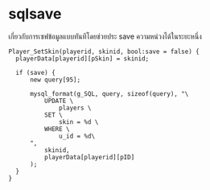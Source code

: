 # sqlsave
เกี่ยวกับการเซฟข้อมูลแบบทันทีโดยช่วยประ save ความหน่วงได้ในระยะหนึ่ง

    Player_SetSkin(playerid, skinid, bool:save = false) {
      playerData[playerid][pSkin] = skinid;

      if (save) {
          new query[95];
  
          mysql_format(g_SQL, query, sizeof(query), "\
              UPDATE \
                  players \
              SET \
                  skin = %d \
              WHERE \
                  u_id = %d\
          ",
              skinid,
              playerData[playerid][pID]
          );
      }
    }
